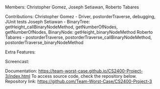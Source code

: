 Members: Christopher Gomez, Joseph Setiawan, Roberto Tabares

Contributions:
Christopher Gomez - Driver, postorderTraverse, debugging, JUnit tests
Joseph Setiawan - BinaryTree: getHeight_callBinaryNodeMethod, getNumberOfNodes, getNumberOfNodes, BinaryNode: getHeight_binaryNodeMethod
Roberto Tabares - postorderTraverse, postorderTraverse_callBinaryNodeMethod, postorderTraverse_binaryNodeMethod

Extra Features: 

Screencast: 

Documentation: https://team-worst-case.github.io/CS2400-Project-3/index.html To access source code, check the repository below.
Repository link: https://github.com/Team-Worst-Case/CS2400-Project-3